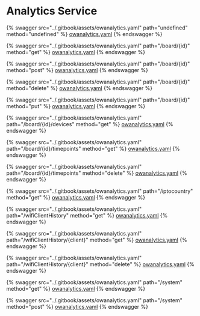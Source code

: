 # Analytics Service

{% swagger src="../.gitbook/assets/owanalytics.yaml" path="undefined" method="undefined" %}
[owanalytics.yaml](../.gitbook/assets/owanalytics.yaml)
{% endswagger %}

{% swagger src="../.gitbook/assets/owanalytics.yaml" path="/board/{id}" method="get" %}
[owanalytics.yaml](../.gitbook/assets/owanalytics.yaml)
{% endswagger %}

{% swagger src="../.gitbook/assets/owanalytics.yaml" path="/board/{id}" method="post" %}
[owanalytics.yaml](../.gitbook/assets/owanalytics.yaml)
{% endswagger %}

{% swagger src="../.gitbook/assets/owanalytics.yaml" path="/board/{id}" method="delete" %}
[owanalytics.yaml](../.gitbook/assets/owanalytics.yaml)
{% endswagger %}

{% swagger src="../.gitbook/assets/owanalytics.yaml" path="/board/{id}" method="put" %}
[owanalytics.yaml](../.gitbook/assets/owanalytics.yaml)
{% endswagger %}

{% swagger src="../.gitbook/assets/owanalytics.yaml" path="/board/{id}/devices" method="get" %}
[owanalytics.yaml](../.gitbook/assets/owanalytics.yaml)
{% endswagger %}

{% swagger src="../.gitbook/assets/owanalytics.yaml" path="/board/{id}/timepoints" method="get" %}
[owanalytics.yaml](../.gitbook/assets/owanalytics.yaml)
{% endswagger %}

{% swagger src="../.gitbook/assets/owanalytics.yaml" path="/board/{id}/timepoints" method="delete" %}
[owanalytics.yaml](../.gitbook/assets/owanalytics.yaml)
{% endswagger %}

{% swagger src="../.gitbook/assets/owanalytics.yaml" path="/iptocountry" method="get" %}
[owanalytics.yaml](../.gitbook/assets/owanalytics.yaml)
{% endswagger %}

{% swagger src="../.gitbook/assets/owanalytics.yaml" path="/wifiClientHistory" method="get" %}
[owanalytics.yaml](../.gitbook/assets/owanalytics.yaml)
{% endswagger %}

{% swagger src="../.gitbook/assets/owanalytics.yaml" path="/wifiClientHistory/{client}" method="get" %}
[owanalytics.yaml](../.gitbook/assets/owanalytics.yaml)
{% endswagger %}

{% swagger src="../.gitbook/assets/owanalytics.yaml" path="/wifiClientHistory/{client}" method="delete" %}
[owanalytics.yaml](../.gitbook/assets/owanalytics.yaml)
{% endswagger %}

{% swagger src="../.gitbook/assets/owanalytics.yaml" path="/system" method="get" %}
[owanalytics.yaml](../.gitbook/assets/owanalytics.yaml)
{% endswagger %}

{% swagger src="../.gitbook/assets/owanalytics.yaml" path="/system" method="post" %}
[owanalytics.yaml](../.gitbook/assets/owanalytics.yaml)
{% endswagger %}

